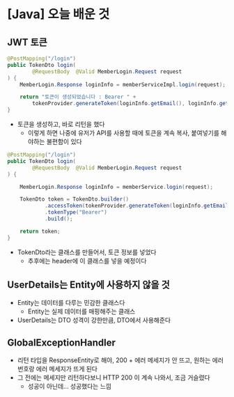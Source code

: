 # [Java] 오늘 배운 것





## JWT 토큰



```java
@PostMapping("/login")
public TokenDto login(
        @RequestBody  @Valid MemberLogin.Request request
) {        
	MemberLogin.Response loginInfo = memberServiceImpl.login(request);

    return "토큰이 생성되었습니다 : Bearer " + 
        tokenProvider.generateToken(loginInfo.getEmail(), loginInfo.getRole());
}
```

- 토큰을 생성하고, 바로 리턴을 했다
  - 이렇게 하면 나중에 유저가 API를 사용할 때에 토큰을 계속 복사, 붙여넣기를 해야하는 불편함이 있다



```java
@PostMapping("/login")
public TokenDto login(
        @RequestBody  @Valid MemberLogin.Request request
) {

    MemberLogin.Response loginInfo = memberService.login(request);

    TokenDto token = TokenDto.builder()
            .accessToken(tokenProvider.generateToken(loginInfo.getEmail(), loginInfo.getRole()))
            .tokenType("Bearer")
            .build();

    return token;
}
```

- TokenDto라는 클래스를 만들어서, 토큰 정보를 넣었다
  - 추후에는 header에 이 클래스를 넣을 예정이다







## UserDetails는 Entity에 사용하지 않을 것

- Entity는 데이터를 다루는 민감한 클래스다
  - Entity는 실제 데이터를 매핑해주는 클래스
- UserDetails는 DTO 성격이 강한만큼, DTO에서 사용해준다





## GlobalExceptionHandler

- 리턴 타입을 ResponseEntity로 해야, 200 + 에러 메세지가 안 뜨고, 원하는 에러 번호랑 에러 메세지가 뜨게 된다
- 그 전에는 메세지만 리턴하다보니 HTTP 200 이 계속 나와서, 조금 거슬렸다
  - 성공이 아닌데... 성공했다는 느낌





